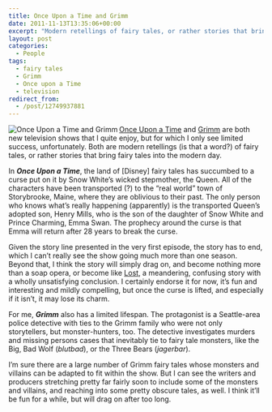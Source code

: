 ```yaml
---
title: Once Upon a Time and Grimm
date: 2011-11-13T13:35:06+00:00
excerpt: "Modern retellings of fairy tales, or rather stories that bring fairy tales into the modern day."
layout: post
categories:
  - People
tags:
  - fairy tales
  - Grimm
  - Once upon a Time
  - television
redirect_from:
  - /post/12749937881
---
```

<img src="https://cdn.craigmcn.ca/img/once-upon-time-grimm.jpg" alt="Once Upon a Time and Grimm" align="left" />[Once Upon a Time](http://www.imdb.com/title/tt1843230/ "Once Upon a Time") and [Grimm](http://www.imdb.com/title/tt1830617/ "Grimm") are both new television shows that I quite enjoy, but for which I only see limited success, unfortunately. Both are modern retellings (is that a word?) of fairy tales, or rather stories that bring fairy tales into the modern day.

In _**Once Upon a Time**_, the land of [Disney] fairy tales has succumbed to a curse put on it by Snow White’s wicked stepmother, the Queen. All of the characters have been transported (?) to the “real world” town of Storybrooke, Maine, where they are oblivious to their past. The only person who knows what’s really happening (apparently) is the transported Queen’s adopted son, Henry Mills, who is the son of the daughter of Snow White and Prince Charming, Emma Swan. The prophecy around the curse is that Emma will return after 28 years to break the curse.

Given the story line presented in the very first episode, the story has to end, which I can’t really see the show going much more than one season. Beyond that, I think the story will simply drag on, and become nothing more than a soap opera, or become like [Lost](http://lostpedia.wikia.com/wiki/Lost "Lost"), a meandering, confusing story with a wholly unsatisfying conclusion. I certainly endorse it for now, it’s fun and interesting and mildly compelling, but once the curse is lifted, and especially if it isn’t, it may lose its charm.

For me, _**Grimm**_ also has a limited lifespan. The protagonist is a Seattle-area police detective with ties to the Grimm family who were not only storytellers, but monster-hunters, too. The detective investigates murders and missing persons cases that inevitably tie to fairy tale monsters, like the Big, Bad Wolf (_blutbad_), or the Three Bears (_jagerbar_).

I’m sure there are a large number of Grimm fairy tales whose monsters and villains can be adapted to fit within the show. But I can see the writers and producers stretching pretty far fairly soon to include some of the monsters and villains, and reaching into some pretty obscure tales, as well. I think it’ll be fun for a while, but will drag on after too long.